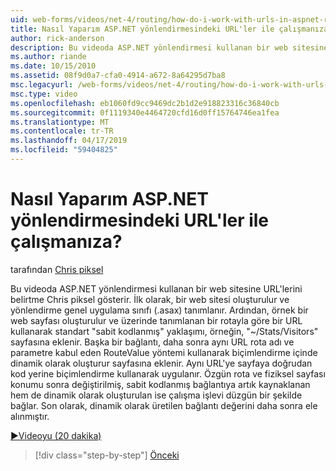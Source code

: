 ```yaml
---
uid: web-forms/videos/net-4/routing/how-do-i-work-with-urls-in-aspnet-routing
title: Nasıl Yaparım ASP.NET yönlendirmesindeki URL'ler ile çalışmanıza? | Microsoft Docs
author: rick-anderson
description: Bu videoda ASP.NET yönlendirmesi kullanan bir web sitesine URL'lerini belirtme Chris piksel gösterir. İlk olarak, bir web sitesi oluşturulur ve yönlendirme Gl'i içinde tanımlanan...
ms.author: riande
ms.date: 10/15/2010
ms.assetid: 08f9d0a7-cfa0-4914-a672-8a64295d7ba8
msc.legacyurl: /web-forms/videos/net-4/routing/how-do-i-work-with-urls-in-aspnet-routing
msc.type: video
ms.openlocfilehash: eb1060fd9cc9469dc2b1d2e918823316c36840cb
ms.sourcegitcommit: 0f1119340e4464720cfd16d0ff15764746ea1fea
ms.translationtype: MT
ms.contentlocale: tr-TR
ms.lasthandoff: 04/17/2019
ms.locfileid: "59404825"
---
```

# <a name="how-do-i-work-with-urls-in-aspnet-routing"></a>Nasıl Yaparım ASP.NET yönlendirmesindeki URL'ler ile çalışmanıza?

tarafından [Chris piksel](https://twitter.com/chrispels)

Bu videoda ASP.NET yönlendirmesi kullanan bir web sitesine URL'lerini belirtme Chris piksel gösterir. İlk olarak, bir web sitesi oluşturulur ve yönlendirme genel uygulama sınıfı (.asax) tanımlanır. Ardından, örnek bir web sayfası oluşturulur ve üzerinde tanımlanan bir rotayla göre bir URL kullanarak standart "sabit kodlanmış" yaklaşımı, örneğin, "~/Stats/Visitors" sayfasına eklenir. Başka bir bağlantı, daha sonra aynı URL rota adı ve parametre kabul eden RouteValue yöntemi kullanarak biçimlendirme içinde dinamik olarak oluşturur sayfasına eklenir. Aynı URL'ye sayfaya doğrudan kod yerine biçimlendirme kullanarak uygulanır. Özgün rota ve fiziksel sayfası konumu sonra değiştirilmiş, sabit kodlanmış bağlantıya artık kaynaklanan hem de dinamik olarak oluşturulan ise çalışma işlevi düzgün bir şekilde bağlar. Son olarak, dinamik olarak üretilen bağlantı değerini daha sonra ele alınmıştır.

[&#9654;Videoyu (20 dakika)](https://channel9.msdn.com/Blogs/ASP-NET-Site-Videos/how-do-i-work-with-urls-in-aspnet-routing)

> [!div class="step-by-step"]
> [Önceki](how-do-i-use-routing-with-aspnet-web-forms.md)
